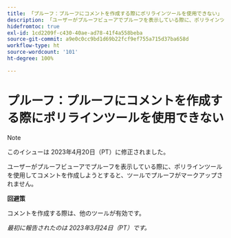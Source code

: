 ```yaml
---
title: 「プルーフ：プルーフにコメントを作成する際にポリラインツールを使用できない」
description: 「ユーザーがプルーフビューアでプルーフを表示している際に、ポリラインツールを使用してコメントを作成しようとすると、ツールでプルーフがマークアップされません。」
hidefromtoc: true
exl-id: 1cd2209f-c430-40ae-ad78-41f4a558beba
source-git-commit: a9e0c0cc9bd1d69b22fcf9ef755a715d37ba658d
workflow-type: ht
source-wordcount: '101'
ht-degree: 100%

---
```


# プルーフ：プルーフにコメントを作成する際にポリラインツールを使用できない

<!--This article is on the WF and WFP TOCs-->

>[!NOTE]
>
>このイシューは 2023年4月20日（PT）に修正されました。

ユーザーがプルーフビューアでプルーフを表示している際に、ポリラインツールを使用してコメントを作成しようとすると、ツールでプルーフがマークアップされません。

**回避策**

コメントを作成する際は、他のツールが有効です。

_最初に報告されたのは 2023年3月24日（PT）です。_
